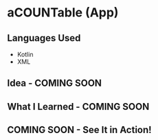 <h1>aCOUNTable (App)</h1>
<div>
  <h2>Languages Used</h2>
    <ul>
      <li>Kotlin</li>
      <li>XML</li>
    </ul>
  <h2>Idea  - COMING SOON</h2>
  <h2>What I Learned - COMING SOON </h2>
  <h2>COMING SOON - See It in Action!</h2>
</div>
